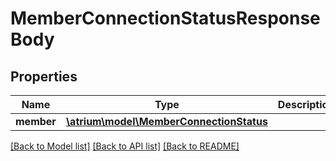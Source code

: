 # MemberConnectionStatusResponseBody

## Properties
Name | Type | Description | Notes
------------ | ------------- | ------------- | -------------
**member** | [**\atrium\model\MemberConnectionStatus**](MemberConnectionStatus.md) |  | [optional] 

[[Back to Model list]](../README.md#documentation-for-models) [[Back to API list]](../README.md#documentation-for-api-endpoints) [[Back to README]](../README.md)


